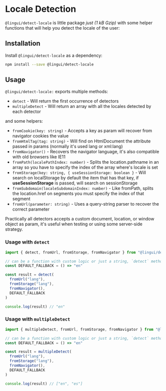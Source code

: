 # Locale Detection

`@lingui/detect-locale` is little package *just (1 kB Gzip)* with some helper functions that will help you detect the locale of the user:

## Installation

Install `@lingui/detect-locale` as a dependency:

```bash npm2yarn
npm install --save @lingui/detect-locale
```

## Usage

`@lingui/detect-locale:` exports multiple methods:

- `detect` - Will return the first occurrence of detectors
- `multipleDetect` - Will return an array with all the locales detected by each detector

and some helpers:

- `fromCookie(key: string)` - Accepts a key as param will recover from navigator cookies the value
- `fromHtmlTag(tag: string)` - Will find on HtmlDocument the attribute passed in params (normally it's used lang or xml:lang)
- `fromNavigator()` - Recovers the navigator language, it's also compatible with old browsers like IE11
- `fromPath(localePathIndex: number)` - Splits the location.pathname in an array so you have to specify the index of the array where's locale is set
- `fromStorage(key: string, { useSessionStorage: boolean }` - Will search on localStorage by default the item that has that key, if **useSessionStorage** is passed, will search on sessionStorage
- `fromSubdomain(localeSubdomainIndex: number)` - Like fromPath, splits the location.href on segments you must specify the index of that segment
- `fromUrl(parameter: string)` - Uses a query-string parser to recover the correct parameter

Practically all detectors accepts a custom document, location, or window object as param, it's useful when testing or using some server-side strategy.

### Usage with `detect`

```jsx
import { detect, fromUrl, fromStorage, fromNavigator } from "@lingui/detect-locale"

// can be a function with custom logic or just a string, `detect` method will handle it
const DEFAULT_FALLBACK = () => "en"

const result = detect(
  fromUrl("lang"),
  fromStorage("lang"),
  fromNavigator(),
  DEFAULT_FALLBACK
)

console.log(result) // "en"
```

### Usage with `multipleDetect`

```jsx
import { multipleDetect, fromUrl, fromStorage, fromNavigator } from "@lingui/detect-locale"

// can be a function with custom logic or just a string, `detect` method will handle it
const DEFAULT_FALLBACK = () => "en"

const result = multipleDetect(
  fromUrl("lang"),
  fromStorage("lang"),
  fromNavigator(),
  DEFAULT_FALLBACK
)

console.log(result) // ["en", "es"]
```
